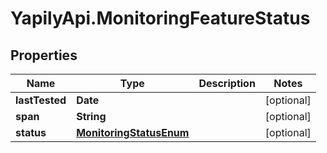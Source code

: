 # YapilyApi.MonitoringFeatureStatus

## Properties

Name | Type | Description | Notes
------------ | ------------- | ------------- | -------------
**lastTested** | **Date** |  | [optional] 
**span** | **String** |  | [optional] 
**status** | [**MonitoringStatusEnum**](MonitoringStatusEnum.md) |  | [optional] 



